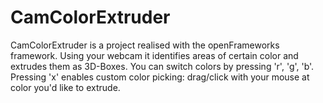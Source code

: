CamColorExtruder
================

CamColorExtruder is a project realised with the openFrameworks framework.
Using your webcam it identifies areas of certain color and extrudes them as 3D-Boxes.
You can switch colors by pressing 'r', 'g', 'b'.
Pressing 'x' enables custom color picking: drag/click with your mouse at color you'd like to extrude.
